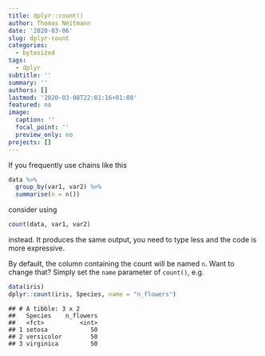 ```yaml
---
title: dplyr::count()
author: Thomas Neitmann
date: '2020-03-06'
slug: dplyr-count
categories:
  - bytesized
tags:
  - dplyr
subtitle: ''
summary: ''
authors: []
lastmod: '2020-03-08T22:01:16+01:00'
featured: no
image:
  caption: ''
  focal_point: ''
  preview_only: no
projects: []
---
```


If you frequently use chains like this

```r
data %>%
  group_by(var1, var2) %>%
  summarise(n = n())
```

consider using

```r
count(data, var1, var2)
```

instead. It produces the same output, you need to type less and the code is more expressive. 

By default, the column containing the count will be named `n`. Want to change that? Simply set the `name` parameter of `count()`, e.g.


```r
data(iris)
dplyr::count(iris, Species, name = "n_flowers")
```

```
## # A tibble: 3 x 2
##   Species    n_flowers
##   <fct>          <int>
## 1 setosa            50
## 2 versicolor        50
## 3 virginica         50
```
